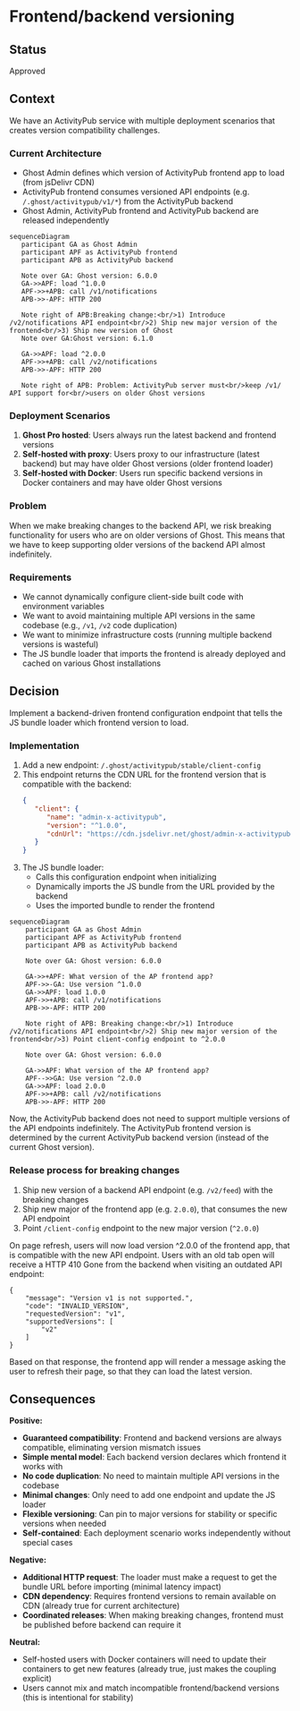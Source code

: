 # Frontend/backend versioning

## Status

Approved

## Context

We have an ActivityPub service with multiple deployment scenarios that creates version compatibility challenges.

### Current Architecture
- Ghost Admin defines which version of ActivityPub frontend app to load (from jsDelivr CDN)
- ActivityPub frontend consumes versioned API endpoints (e.g. `/.ghost/activitypub/v1/*`) from the ActivityPub backend
- Ghost Admin, ActivityPub frontend and ActivityPub backend are released independently


```mermaid
sequenceDiagram
   participant GA as Ghost Admin
   participant APF as ActivityPub frontend
   participant APB as ActivityPub backend

   Note over GA: Ghost version: 6.0.0
   GA->>APF: load ^1.0.0
   APF->>+APB: call /v1/notifications
   APB->>-APF: HTTP 200

   Note right of APB:Breaking change:<br/>1) Introduce /v2/notifications API endpoint<br/>2) Ship new major version of the frontend<br/>3) Ship new version of Ghost
   Note over GA:Ghost version: 6.1.0

   GA->>APF: load ^2.0.0
   APF->>+APB: call /v2/notifications
   APB->>-APF: HTTP 200

   Note right of APB: Problem: ActivityPub server must<br/>keep /v1/ API support for<br/>users on older Ghost versions
```

### Deployment Scenarios

1. **Ghost Pro hosted**: Users always run the latest backend and frontend versions
2. **Self-hosted with proxy**: Users proxy to our infrastructure (latest backend) but may have older Ghost versions (older frontend loader)
3. **Self-hosted with Docker**: Users run specific backend versions in Docker containers and may have older Ghost versions


### Problem

When we make breaking changes to the backend API, we risk breaking functionality for users who are on older versions of Ghost. This means that we have to keep supporting older versions of the backend API almost indefinitely.

### Requirements
- We cannot dynamically configure client-side built code with environment variables
- We want to avoid maintaining multiple API versions in the same codebase (e.g., `/v1`, `/v2` code duplication)
- We want to minimize infrastructure costs (running multiple backend versions is wasteful)
- The JS bundle loader that imports the frontend is already deployed and cached on various Ghost installations

## Decision

Implement a backend-driven frontend configuration endpoint that tells the JS bundle loader which frontend version to load.

### Implementation
1. Add a new endpoint: `/.ghost/activitypub/stable/client-config`
2. This endpoint returns the CDN URL for the frontend version that is compatible with the backend:
   ```json
   {
      "client": {
         "name": "admin-x-activitypub",
         "version": "^1.0.0",
         "cdnUrl": "https://cdn.jsdelivr.net/ghost/admin-x-activitypub@1/dist/admin-x-activitypub.js"
      }
   }
   ```
3. The JS bundle loader:
   - Calls this configuration endpoint when initializing
   - Dynamically imports the JS bundle from the URL provided by the backend
   - Uses the imported bundle to render the frontend


```mermaid
sequenceDiagram
    participant GA as Ghost Admin
    participant APF as ActivityPub frontend
    participant APB as ActivityPub backend

    Note over GA: Ghost version: 6.0.0

    GA->>+APF: What version of the AP frontend app?
    APF->>-GA: Use version ^1.0.0
    GA->>APF: load 1.0.0
    APF->>+APB: call /v1/notifications
    APB->>-APF: HTTP 200

    Note right of APB: Breaking change:<br/>1) Introduce /v2/notifications API endpoint<br/>2) Ship new major version of the frontend<br/>3) Point client-config endpoint to ^2.0.0

    Note over GA: Ghost version: 6.0.0

    GA->>APF: What version of the AP frontend app?
    APF-->>GA: Use version ^2.0.0
    GA->>APF: load 2.0.0
    APF->>+APB: call /v2/notifications
    APB->>-APF: HTTP 200
```

Now, the ActivityPub backend does not need to support multiple versions of the API endpoints indefinitely. The ActivityPub frontend version is determined by the current ActivityPub backend version (instead of the current Ghost version).

### Release process for breaking changes

1. Ship new version of a backend API endpoint (e.g. `/v2/feed`) with the breaking changes
2. Ship new major of the frontend app (e.g. `2.0.0`), that consumes the new API endpoint
3. Point `/client-config` endpoint to the new major version (`^2.0.0`)

On page refresh, users will now load version ^2.0.0 of the frontend app, that is compatible with the new API endpoint. Users with an old tab open will receive a HTTP 410 Gone from the backend when visiting an outdated API endpoint:
```
{
	"message": "Version v1 is not supported.",
	"code": "INVALID_VERSION",
	"requestedVersion": "v1",
	"supportedVersions": [
		"v2"
	]
}
```

Based on that response, the frontend app will render a message asking the user to refresh their page, so that they can load the latest version.


## Consequences

**Positive:**
- **Guaranteed compatibility**: Frontend and backend versions are always compatible, eliminating version mismatch issues
- **Simple mental model**: Each backend version declares which frontend it works with
- **No code duplication**: No need to maintain multiple API versions in the codebase
- **Minimal changes**: Only need to add one endpoint and update the JS loader
- **Flexible versioning**: Can pin to major versions for stability or specific versions when needed
- **Self-contained**: Each deployment scenario works independently without special cases

**Negative:**
- **Additional HTTP request**: The loader must make a request to get the bundle URL before importing (minimal latency impact)
- **CDN dependency**: Requires frontend versions to remain available on CDN (already true for current architecture)
- **Coordinated releases**: When making breaking changes, frontend must be published before backend can require it

**Neutral:**
- Self-hosted users with Docker containers will need to update their containers to get new features (already true, just makes the coupling explicit)
- Users cannot mix and match incompatible frontend/backend versions (this is intentional for stability)
